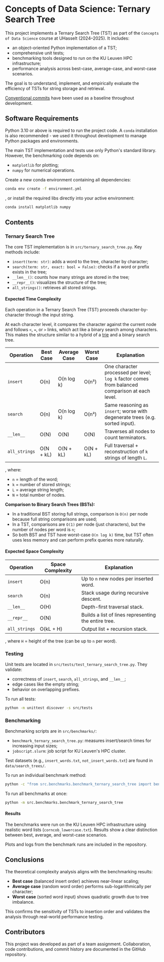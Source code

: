 # Concepts of Data Science: Ternary Search Tree

This project implements a Ternary Search Tree (TST) as part of the `Concepts of Data Science` course at UHasselt (2024–2025). It includes:

- an object-oriented Python implementation of a TST;
- comprehensive unit tests;
- benchmarking tools designed to run on the KU Leuven HPC infrastructure;
- performance analysis across best-case, average-case, and worst-case scenarios.

The goal is to understand, implement, and empirically evaluate the efficiency of TSTs for string storage and retrieval.

[Conventional commits](https://www.conventionalcommits.org/) have been used as a baseline throughout development.

## Software Requirements

Python 3.10 or above is required to run the project code. A `conda` installation is also recommended - we used it throughout development to manage Python packages and environments.

The main TST implementation and tests use only Python's standard library. However, the benchmarking code depends on:

- `matplotlib` for plotting;
- `numpy` for numerical operations.

Create a new conda environment containing all dependencies:

```bash
conda env create -f environment.yml
```

, or install the required libs directly into your active environment:

```bash
conda install matplotlib numpy
```

## Contents

### Ternary Search Tree

The core TST implementation is in `src/ternary_search_tree.py`. Key methods include:

- `insert(term: str)`: adds a word to the tree, character by character;
- `search(term: str, exact: bool = False)`: checks if a word or prefix exists in the tree;
- `__len__()`: counts how many strings are stored in the tree;
- `__repr__()`: visualizes the structure of the tree;
- `all_strings()`: retrieves all stored strings.

#### Expected Time Complexity

Each operation in a Ternary Search Tree (TST) proceeds character-by-character through the input string.

At each character level, it compares the character against the current node and follows `<`, `=`, or `>` links, which act like a binary search among characters. This makes the structure similar to a hybrid of a [trie](https://en.wikipedia.org/wiki/Trie) and a binary search tree.

| Operation     | Best Case | Average Case | Worst Case | Explanation                                                                                     |
| ------------- | --------- | ------------ | ---------- | ----------------------------------------------------------------------------------------------- |
| `insert`      | O(n)      | O(n log k)   | O(n²)      | One character processed per level; `log k` factor comes from balanced comparison at each level. |
| `search`      | O(n)      | O(n log k)   | O(n²)      | Same reasoning as `insert`; worse with degenerate trees (e.g. sorted input).                    |
| `__len__`     | O(N)      | O(N)         | O(N)       | Traverses all nodes to count terminators.                                                       |
| `all_strings` | O(N + kL) | O(N + kL)    | O(N + kL)  | Full traversal + reconstruction of `k` strings of length `L`.                                   |

, where:

- `n` = length of the word;
- `k` = number of stored strings;
- `L` = average string length;
- `N` = total number of nodes.

**Comparison to Binary Search Trees (BSTs):**

- In a traditional BST storing full strings, comparison is `O(n)` per node because full string comparisons are used;
- In a TST, comparisons are `O(1)` per node (just characters), but the number of nodes per word is `n`;
- So both BST and TST have worst-case `O(n log k)` time, but TST often uses less memory and can perform prefix queries more naturally.

#### Expected Space Complexity

| Operation     | Space Complexity | Explanation                                          |
| ------------- | ---------------- | ---------------------------------------------------- |
| `insert`      | O(n)             | Up to `n` new nodes per inserted word.               |
| `search`      | O(n)             | Stack usage during recursive descent.                |
| `__len__`     | O(H)             | Depth-first traversal stack.                         |
| `__repr__`    | O(N)             | Builds a list of lines representing the entire tree. |
| `all_strings` | O(kL + H)        | Output list + recursion stack.                       |

, where `H` = height of the tree (can be up to `n` per word).

### Testing

Unit tests are located in `src/tests/test_ternary_search_tree.py`. They validate:

- correctness of `insert`, `search`, `all_strings`, and `__len__`;
- edge cases like the empty string;
- behavior on overlapping prefixes.

To run all tests:

```bash
python -m unittest discover -s src/tests
```

### Benchmarking

Benchmarking scripts are in `src/benchmarks/`:

- `benchmark_ternary_search_tree.py`: measures insert/search times for increasing input sizes;
- `jobscript.slurm`: job script for KU Leuven's HPC cluster.

Test datasets (e.g., `insert_words.txt`, `not_insert_words.txt`) are found in `data/search_trees/`.

To run an individual benchmark method:

```bash
python -c "from src.benchmarks.benchmark_ternary_search_tree import benchmark; benchmark.<method_name>()"
```

To run all benchmarks at once:

```bash
python -m src.benchmarks.benchmark_ternary_search_tree
```

#### Results

The benchmarks were run on the KU Leuven HPC infrastructure using realistic word lists (`corncob_lowercase.txt`). Results show a clear distinction between best, average, and worst-case scenarios.

Plots and logs from the benchmark runs are included in the repository.

## Conclusions

The theoretical complexity analysis aligns with the benchmarking results:

- **Best case** (balanced insert order) achieves near-linear scaling;
- **Average case** (random word order) performs sub-logarithmically per character;
- **Worst case** (sorted word input) shows quadratic growth due to tree imbalance.

This confirms the sensitivity of TSTs to insertion order and validates the analysis through real-world performance testing.

## Contributors

This project was developed as part of a team assignment. Collaboration, code contributions, and commit history are documented in the GitHub repository.

